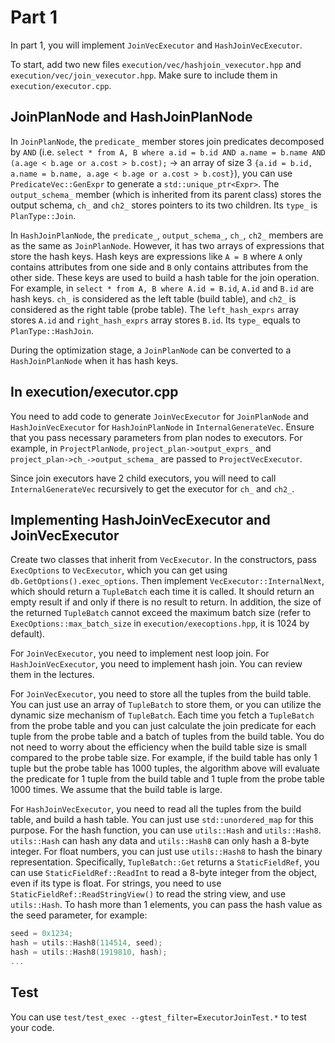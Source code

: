 # Part 1

In part 1, you will implement `JoinVecExecutor` and `HashJoinVecExecutor`. 

To start, add two new files `execution/vec/hashjoin_vexecutor.hpp` and `execution/vec/join_vexecutor.hpp`. Make sure to include them in `execution/executor.cpp`. 

## JoinPlanNode and HashJoinPlanNode

In `JoinPlanNode`, the `predicate_` member stores join predicates decomposed by `AND` (i.e. `select * from A, B where a.id = b.id AND a.name = b.name AND (a.age < b.age or a.cost > b.cost);` -> an array of size 3 `{a.id = b.id, a.name = b.name, a.age < b.age or a.cost > b.cost}`), you can use `PredicateVec::GenExpr` to generate a `std::unique_ptr<Expr>`. The `output_schema_` member (which is inherited from its parent class) stores the output schema, `ch_` and `ch2_` stores pointers to its two children. Its `type_` is `PlanType::Join`. 

In `HashJoinPlanNode`, the `predicate_`, `output_schema_`, `ch_`, `ch2_` members are as the same as `JoinPlanNode`. However, it has two arrays of expressions that store the hash keys. Hash keys are expressions like `A = B` where `A` only contains attributes from one side and `B` only contains attributes from the other side. These keys are used to build a hash table for the join operation. For example, in `select * from A, B where A.id = B.id`, `A.id` and `B.id` are hash keys. `ch_` is considered as the left table (build table), and `ch2_` is considered as the right table (probe table). The `left_hash_exprs` array stores `A.id` and `right_hash_exprs` array stores `B.id`. Its `type_` equals to `PlanType::HashJoin`. 

During the optimization stage, a `JoinPlanNode` can be converted to a `HashJoinPlanNode` when it has hash keys.

## In execution/executor.cpp

You need to add code to generate `JoinVecExecutor` for `JoinPlanNode` and `HashJoinVecExecutor` for `HashJoinPlanNode` in `InternalGenerateVec`. Ensure that you pass necessary parameters from plan nodes to executors. For example, in `ProjectPlanNode`, `project_plan->output_exprs_` and `project_plan->ch_->output_schema_` are passed to `ProjectVecExecutor`. 

Since join executors have 2 child executors, you will need to call `InternalGenerateVec` recursively to get the executor for `ch_` and `ch2_`. 

## Implementing HashJoinVecExecutor and JoinVecExecutor

Create two classes that inherit from `VecExecutor`. In the constructors, pass `ExecOptions` to `VecExecutor`, which you can get using `db.GetOptions().exec_options`. Then implement `VecExecutor::InternalNext`, which should return a `TupleBatch` each time it is called. It should return an empty result if and only if there is no result to return. In addition, the size of the returned `TupleBatch` cannot exceed the maximum batch size (refer to `ExecOptions::max_batch_size` in `execution/execoptions.hpp`, it is 1024 by default). 

For `JoinVecExecutor`, you need to implement nest loop join. For `HashJoinVecExecutor`, you need to implement hash join. You can review them in the lectures.

For `JoinVecExecutor`, you need to store all the tuples from the build table. You can just use an array of `TupleBatch` to store them, or you can utilize the dynamic size mechanism of `TupleBatch`. Each time you fetch a `TupleBatch` from the probe table and you can just calculate the join predicate for each tuple from the probe table and a batch of tuples from the build table. You do not need to worry about the efficiency when the build table size is small compared to the probe table size. For example, if the build table has only 1 tuple but the probe table has 1000 tuples, the algorithm above will evaluate the predicate for 1 tuple from the build table and 1 tuple from the probe table 1000 times. We assume that the build table is large.

For `HashJoinVecExecutor`, you need to read all the tuples from the build table, and build a hash table. You can just use `std::unordered_map` for this purpose. For the hash function, you can use `utils::Hash` and `utils::Hash8`. `utils::Hash` can hash any data and `utils::Hash8` can only hash a 8-byte integer. For float numbers, you can just use `utils::Hash8` to hash the binary representation. Specifically, `TupleBatch::Get` returns a `StaticFieldRef`, you can use `StaticFieldRef::ReadInt` to read a 8-byte integer from the object, even if its type is float. For strings, you need to use `StaticFieldRef::ReadStringView()` to read the string view, and use `utils::Hash`. To hash more than 1 elements, you can pass the hash value as the seed parameter, for example:

```c++
seed = 0x1234;
hash = utils::Hash8(114514, seed);
hash = utils::Hash8(1919810, hash);
...
```

## Test

You can use `test/test_exec --gtest_filter=ExecutorJoinTest.*` to test your code.